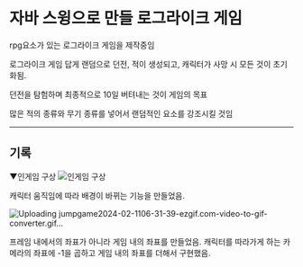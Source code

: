 # 자바 스윙으로 만들 로그라이크 게임

rpg요소가 있는 로그라이크 게임을 제작중임

로그라이크 게임 답게 랜덤으로 던전, 적이 생성되고, 캐릭터가 사망 시 모든 것이 초기화됨.

던전을 탐험하며 최종적으로 10일 버텨내는 것이 게임의 목표

많은 적의 종류와 무기 종류를 넣어서 랜덤적인 요소를 강조시킬 것임

---

## 기록

▼인게임 구상
![인게임 구상](https://github.com/BrainlessMan901/003/assets/159418229/ddaf4128-66bb-409f-acc2-91f2c5fb56ce)

캐릭터 움직임에 따라 배경이 바뀌는 기능을 만들었음.

![Uploading jumpgame2024-02-1106-31-39-ezgif.com-video-to-gif-converter.gif…]()


프레임 내에서의 좌표가 아니라 게임 내의 좌표를 만들었음. 캐릭터를 따라가게 하는 카메라의 좌표에 -1을 곱하고 게임 내의 좌표를 더해서 구현했음.

